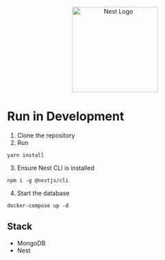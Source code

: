 <p align="center">
  <a href="http://nestjs.com/" target="blank"><img src="https://nestjs.com/img/logo-small.svg" width="200" alt="Nest Logo" /></a>
</p>

# Run in Development

1. Clone the repository  
2. Run  
```
yarn install
```
3. Ensure Nest CLI is installed  
```
npm i -g @nestjs/cli
```

4. Start the database  
```
docker-compose up -d
```


## Stack 
* MongoDB
* Nest